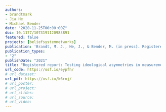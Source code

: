 ```yaml
---
authors:
- brandtmark
- Jia He
- Michael Bender
date: "2020-11-25T00:00:00Z"
doi: 10.1177/1073191120983891
featured: false
projects: [beliefsystemnetworks]
publication: 'Brandt, M. J., He, J., & Bender, M. (in press). Registered report: Testing ideological asymmetries in measurement invariance. *Assessment*.'
publication_types:
- "2"
publishDate: "2021"
title: "Registered report: Testing ideological asymmetries in measurement invariance"
url_code: https://osf.io/eypfh/
# url_dataset:
url_pdf: https://osf.io/k6rnj/
# url_poster:
# url_project:
# url_slides:
# url_source:
# url_video:
---
```

